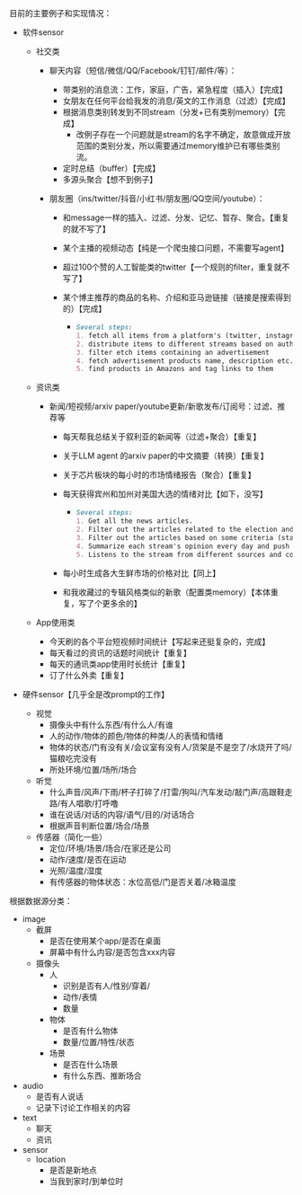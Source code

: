 目前的主要例子和实现情况：
- 软件sensor

  - 社交类

    - 聊天内容（短信/微信/QQ/Facebook/钉钉/邮件/等）：

      - 带类别的消息流：工作，家庭，广告，紧急程度（插入）【完成】
      - 女朋友在任何平台给我发的消息/英文的工作消息（过滤）【完成】
      - 根据消息类别转发到不同stream（分发+已有类别memory）【完成】
        - 改例子存在一个问题就是stream的名字不确定，故意做成开放范围的类别分发，所以需要通过memory维护已有哪些类别流。
      - 定时总结（buffer）【完成】
      - 多源头聚合【想不到例子】

    - 朋友圈（ins/twitter/抖音/小红书/朋友圈/QQ空间/youtube）：

      - 和message一样的插入、过滤、分发、记忆、暂存、聚合。【重复的就不写了】

      - 某个主播的视频动态【纯是一个爬虫接口问题，不需要写agent】

      - 超过100个赞的人工智能类的twitter【一个规则的filter，重复就不写了】

      - 某个博主推荐的商品的名称、介绍和亚马逊链接（链接是搜索得到的）【完成】

        - ```markdown
          Several steps:
          1. fetch all items from a platform's (twitter, instagram, youtube etc)
          2. distribute items to different streams based on author
          3. filter etch items containing an advertisement
          4. fetch advertisement products name, description etc. and push to advertisement product stream
          5. find products in Amazons and tag links to them
          ```

  - 资讯类

    - 新闻/短视频/arxiv paper/youtube更新/新歌发布/订阅号：过滤、推荐等

      - 每天帮我总结关于叙利亚的新闻等（过滤+聚合）【重复】

      - 关于LLM agent 的arxiv paper的中文摘要（转换）【重复】

      - 关于芯片板块的每小时的市场情绪报告（聚合）【重复】

      - 每天获得宾州和加州对美国大选的情绪对比【如下，没写】

        - ```markdown
          Several steps:
          1. Get all the news articles.
          2. Filter out the articles related to the election and push them to a new stream.
          3. Filter out the articles based on some criteria (state, party, sentiment analysis, keyword matching, etc.) and push them to a new stream.
          4. Summarize each stream's opinion every day and push it to a new stream.
          5. Listens to the stream from different sources and compares the opinions between them.
          ```

      - 每小时生成各大生鲜市场的价格对比【同上】

      - 和我收藏过的专辑风格类似的新歌（配置类memory）【本体重复，写了个更多余的】

  - App使用类

    - 今天刷的各个平台短视频时间统计【写起来还挺复杂的，完成】
    - 每天看过的资讯的话题时间统计【重复】
    - 每天的通讯类app使用时长统计【重复】
    - 订了什么外卖【重复】

- 硬件sensor【几乎全是改prompt的工作】

  - 视觉
    - 摄像头中有什么东西/有什么人/有谁
    - 人的动作/物体的颜色/物体的种类/人的表情和情绪
    - 物体的状态/门有没有关/会议室有没有人/货架是不是空了/水烧开了吗/猫粮吃完没有
    - 所处环境/位置/场所/场合
  - 听觉
    - 什么声音/风声/下雨/杯子打碎了/打雷/狗叫/汽车发动/敲门声/高跟鞋走路/有人唱歌/打呼噜
    - 谁在说话/对话的内容/语气/目的/对话场合
    - 根据声音判断位置/场合/场景
  - 传感器（简化一些）
    - 定位/环境/场景/场合/在家还是公司
    - 动作/速度/是否在运动
    - 光照/温度/湿度
    - 有传感器的物体状态：水位高低/门是否关着/冰箱温度

根据数据源分类：
- image
  - 截屏
    - 是否在使用某个app/是否在桌面
    - 屏幕中有什么内容/是否包含xxx内容
  - 摄像头
    - 人
      - 识别是否有人/性别/穿着/
      - 动作/表情
      - 数量
    - 物体
      - 是否有什么物体
      - 数量/位置/特性/状态
    - 场景
      - 是否在什么场景
      - 有什么东西、推断场合
- audio
  - 是否有人说话
  - 记录下讨论工作相关的内容
- text
  - 聊天
  - 资讯
- sensor
  - location
    - 是否是新地点
    - 当我到家时/到单位时